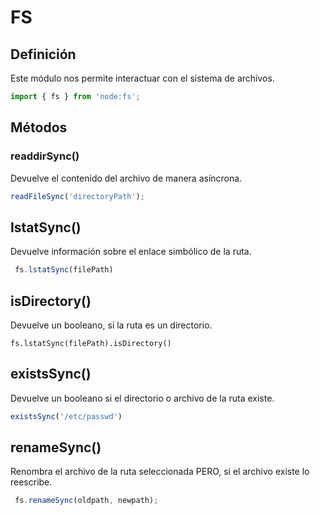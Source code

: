 # FS

## Definición

Este módulo nos permite interactuar con el sistema de archivos.

```JavaScript
import { fs } from 'node:fs';
```

## Métodos

### readdirSync()

Devuelve el contenido del archivo de manera asíncrona.

```JavaScript
readFileSync('directoryPath');
```

## lstatSync()

Devuelve información sobre el enlace simbólico de la ruta.

```JavaScript
 fs.lstatSync(filePath)
```

## isDirectory()

Devuelve un booleano, si la ruta es un directorio.

```JavaScrip
fs.lstatSync(filePath).isDirectory()
```

## existsSync()

Devuelve un booleano si el directorio o archivo de la ruta existe.

```JavaScript
existsSync('/etc/passwd')
```

## renameSync()

Renombra el archivo de la ruta seleccionada PERO, si el archivo existe lo reescribe.

```JavaScript
 fs.renameSync(oldpath, newpath);
```
